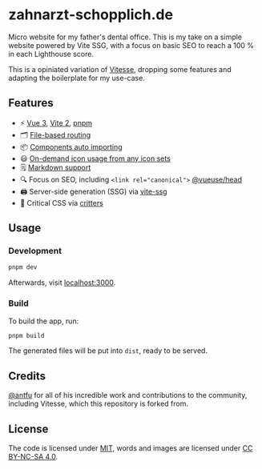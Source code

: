 # zahnarzt-schopplich.de

Micro website for my father's dental office. This is my take on a simple website powered by Vite SSG, with a focus on basic SEO to reach a 100 % in each Lighthouse score.

This is a opiniated variation of [Vitesse](https://github.com/antfu/vitesse), dropping some features and adapting the boilerplate for my use-case.

## Features

- ⚡️ [Vue 3](https://github.com/vuejs/vue-next), [Vite 2](https://github.com/vitejs/vite), [pnpm](https://pnpm.js.org/)
- 🗂 [File-based routing](./src/pages)
- 📦 [Components auto importing](./src/components)
- 😃 [On-demand icon usage from any icon sets](https://github.com/antfu/unplugin-icons)
- 🗒 [Markdown support](https://github.com/antfu/vite-plugin-md)
- 🔍 Focus on SEO, including `<link rel="canonical">` [@vueuse/head](https://github.com/vueuse/head)
- 🖨 Server-side generation (SSG) via [vite-ssg](https://github.com/antfu/vite-ssg)
- 🦔 Critical CSS via [critters](https://github.com/GoogleChromeLabs/critters)

## Usage

### Development

```bash
pnpm dev
```

Afterwards, visit [localhost:3000](http://localhost:3000).

### Build

To build the app, run:

```bash
pnpm build
```

The generated files will be put into `dist`, ready to be served.

## Credits

[@antfu](https://github.com/antfu) for all of his incredible work and contributions to the community, including Vitesse, which this repository is forked from.

## License

The code is licensed under [MIT](./LICENSE), words and images are licensed under [CC BY-NC-SA 4.0](https://creativecommons.org/licenses/by-nc-sa/4.0/).
